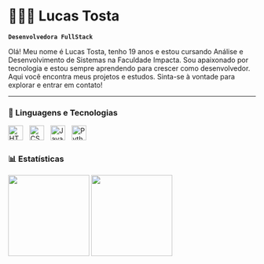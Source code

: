 # 👩🏻‍💻 Lucas Tosta

**`Desenvolvedora FullStack`**

Olá! Meu nome é Lucas Tosta, tenho 19 anos e estou cursando Análise e Desenvolvimento de Sistemas na Faculdade Impacta.
Sou apaixonado por tecnologia e estou sempre aprendendo para crescer como desenvolvedor.
Aqui você encontra meus projetos e estudos. Sinta-se à vontade para explorar e entrar em contato!

---

### 🤖 Linguagens e Tecnologias

<img 
    align="left" 
    alt="HTML"
    title="HTML" 
    width="30px" 
    style="padding-right: 10px;" 
    src="https://cdn.jsdelivr.net/gh/devicons/devicon@latest/icons/html5/html5-original.svg" 
/>
<img 
    align="left" 
    alt="CSS" 
    title="CSS"
    width="30px" 
    style="padding-right: 10px;" 
    src="https://cdn.jsdelivr.net/gh/devicons/devicon@latest/icons/css3/css3-original.svg" 
/>
<img 
    align="left" 
    alt="JavaScript" 
    title="JavaScript"
    width="30px" 
    style="padding-right: 10px;" 
    src="https://cdn.jsdelivr.net/gh/devicons/devicon@latest/icons/javascript/javascript-original.svg" 
/>
<img 
    align="left" 
    alt="Python" 
    title="Python"
    width="30px" 
    style="padding-right: 10px;" 
    src="https://cdn.jsdelivr.net/gh/devicons/devicon@latest/icons/python/python-original.svg" 
/>

<br/>
<br/>

### 📊 Estatísticas

<div>
     <img height="165em" src="https://github-readme-stats.vercel.app/api?username=LucasbnTosta&show_icons=true&theme=dark&include_all_commits=true&count=true&count_private=true"/>
    
<img height="165em" src="https://github-readme-stats.vercel.app/api/top-langs/?username=LucasbnTosta&layout=compact&langs_count=16&theme=dark"/>
</div>
